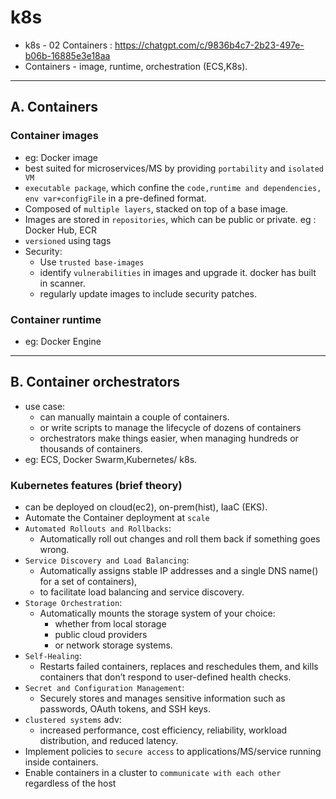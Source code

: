 # k8s
- k8s - 02  Containers :  https://chatgpt.com/c/9836b4c7-2b23-497e-b06b-16885e3e18aa
- Containers - image, runtime, orchestration (ECS,K8s).
--- 
## A. Containers
### Container images 
  - eg: Docker image
  - best suited for microservices/MS by providing `portability` and `isolated VM`
  - `executable package`, which confine the  `code,runtime and dependencies, env var+configFile` in a pre-defined format.
  - Composed of `multiple layers`, stacked on top of a base image.
  - Images are stored in `repositories`, which can be public or private. eg : Docker Hub, ECR
  - `versioned` using tags
  - Security:
    - Use `trusted base-images`
    - identify `vulnerabilities` in images and upgrade it. docker has built in scanner.
    - regularly update images to include security patches.

### Container runtime 
- eg: Docker Engine

---
## B. Container orchestrators
- use case:
  - can manually maintain a couple of containers.
  - or write scripts to manage the lifecycle of dozens of containers
  - orchestrators make things easier, when managing hundreds or thousands of containers.
- eg: ECS, Docker Swarm,Kubernetes/ k8s.

### Kubernetes features (brief theory)
  - can be deployed on cloud(ec2), on-prem(hist), IaaC (EKS).
  - Automate the Container deployment at `scale`
  - `Automated Rollouts and Rollbacks`: 
    - Automatically roll out changes and roll them back if something goes wrong.
  - `Service Discovery and Load Balancing`: 
    - Automatically assigns stable IP addresses and a single DNS name() for a set of containers),
    - to facilitate load balancing and service discovery.
  - `Storage Orchestration`: 
    - Automatically mounts the storage system of your choice:
      - whether from local storage 
      - public cloud providers 
      - or network storage systems.
  - `Self-Healing`: 
    - Restarts failed containers, replaces and reschedules them, and kills containers that don’t respond to user-defined health checks.
  - `Secret and Configuration Management`: 
    - Securely stores and manages sensitive information such as passwords, OAuth tokens, and SSH keys.
  - `clustered systems` adv:
    -  increased performance, cost efficiency, reliability, workload distribution, and reduced latency.
  - Implement policies to `secure access` to applications/MS/service running inside containers.
  - Enable containers in a cluster to `communicate with each other` regardless of the host